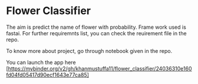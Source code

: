 # Flower Classifier

The aim is predict the name of flower with probability. 
Frame work used is fastai.
For further requiremnts list, you can check the reuirement file in the repo.

To know more about project, go through notebook given in the repo. 

You can launch the app here [https://mybinder.org/v2/gh/khanmustuffa11/flower_classifier/24036310e160fd04fd05417d90ecf1643e77ca85]
